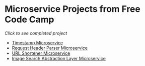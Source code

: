# Microservice Projects from Free Code Camp

_Click to see completed project_
  * [Timestamp Microservice](http://timestamp-bc.herokuapp.com/)
  * [Request Header Parser Microservice](https://apibc.herokuapp.com/whoami)
  * [URL Shortener Microservice](https://apibc.herokuapp.com/s)
  * [Image Search Abstraction Layer Microservice](https://apibc.herokuapp.com/imgsearch)
